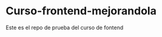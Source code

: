 Curso-frontend-mejorandola
==========================

Este es el repo de prueba del curso de fontend
